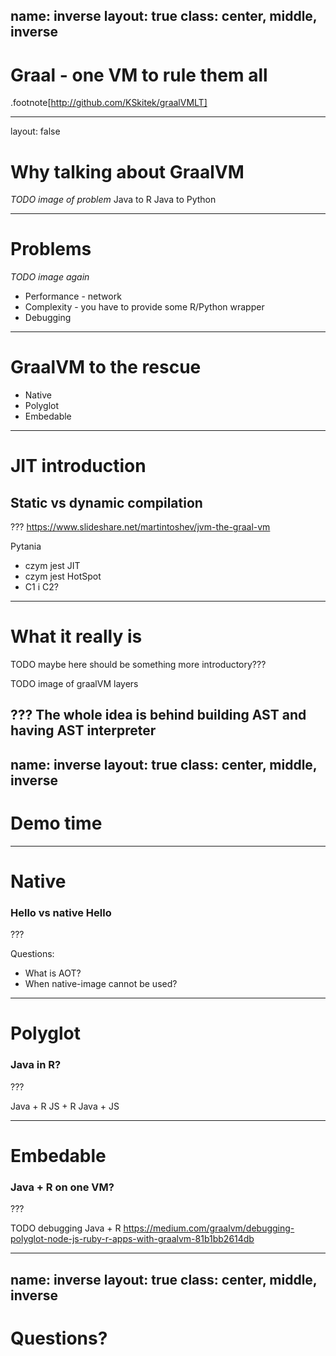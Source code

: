name: inverse
layout: true
class: center, middle, inverse
---
# Graal - one VM to rule them all

.footnote[http://github.com/KSkitek/graalVMLT]

---
layout: false
# Why talking about GraalVM

*TODO image of problem*
Java to R
Java to Python

---
# Problems

*TODO image again*
* Performance - network 
* Complexity - you have to provide some R/Python wrapper
* Debugging

---
# GraalVM to the rescue

* Native
* Polyglot
* Embedable

---
# JIT introduction

## Static vs dynamic compilation

???
https://www.slideshare.net/martintoshev/jvm-the-graal-vm

Pytania
* czym jest JIT
* czym jest HotSpot
* C1 i C2?

---
# What it really is

TODO maybe here should be something more introductory???

TODO image of graalVM layers

???
The whole idea is behind building AST and having AST interpreter 
---
name: inverse
layout: true
class: center, middle, inverse
---

# Demo time

---
# Native

### Hello vs native Hello

???

Questions:
* What is AOT?
* When native-image cannot be used?

---
# Polyglot

### Java in R?

[](localhost:8080/svg)

???

Java + R
JS + R
Java + JS

---
# Embedable

### Java + R on one VM?

???

TODO debugging Java + R
https://medium.com/graalvm/debugging-polyglot-node-js-ruby-r-apps-with-graalvm-81b1bb2614db

---
name: inverse
layout: true
class: center, middle, inverse
---
# Questions?